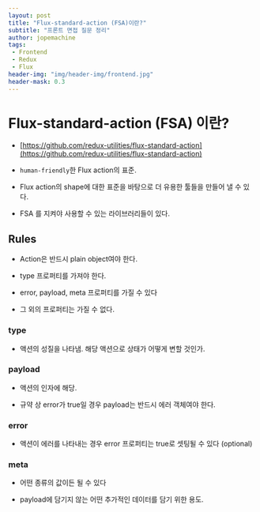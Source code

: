 ```yaml
---
layout: post
title: "Flux-standard-action (FSA)이란?"
subtitle: "프론트 면접 질문 정리"
author: jopemachine
tags: 
 - Frontend
 - Redux
 - Flux
header-img: "img/header-img/frontend.jpg"
header-mask: 0.3
---
```


# Flux-standard-action (FSA) 이란?

- [https://github.com/redux-utilities/flux-standard-action](https://github.com/redux-utilities/flux-standard-action)

- `human-friendly`한 Flux action의 표준.

- Flux action의 shape에 대한 표준을 바탕으로 더 유용한 툴들을 만들어 낼 수 있다.

- FSA 를 지켜야 사용할 수 있는 라이브러리들이 있다.

## Rules

- Action은 반드시 plain object여야 한다.

- type 프로퍼티를 가져야 한다.

- error, payload, meta 프로퍼티를 가질 수 있다

- 그 외의 프로퍼티는 가질 수 없다.

### type

- 액션의 성질을 나타냄. 해당 액션으로 상태가 어떻게 변할 것인가.

### payload

- 액션의 인자에 해당. 

- 규약 상 error가 true일 경우 payload는 반드시 에러 객체여야 한다.

### error

- 액션이 에러를 나타내는 경우 error 프로퍼티는 true로 셋팅될 수 있다 (optional)

### meta

- 어떤 종류의 값이든 될 수 있다

- payload에 담기지 않는 어떤 추가적인 데이터를 담기 위한 용도.



